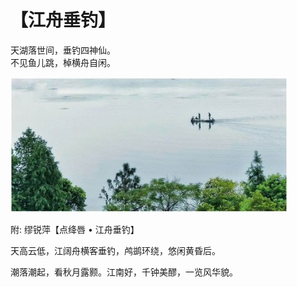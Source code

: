 # 【江舟垂钓】

天湖落世间，垂钓四神仙。  
不见鱼儿跳，棹横舟自闲。

![](38.jpg)

附: 缪锐萍【点绛唇 • 江舟垂钓】

天高云低，江阔舟横客垂钓，鸬鹚环绕，悠闲黄昏后。

潮落潮起，看秋月露颢。江南好，千钟美醪，一览风华貌。
